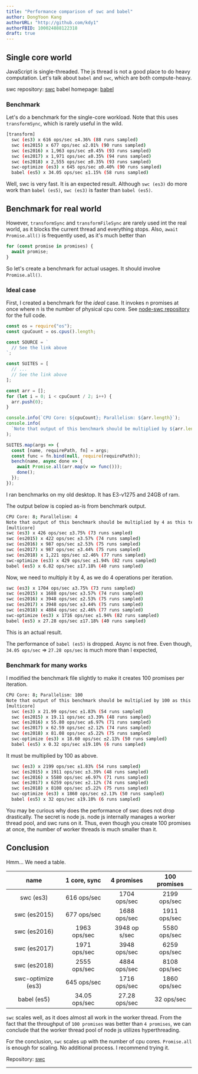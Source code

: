 ```yaml
---
title: "Performance comparison of swc and babel"
author: DongYoon Kang
authorURL: "http://github.com/kdy1"
authorFBID: 100024888122318
draft: true
---
```


## Single core world

JavaScript is single-threaded. The js thread is not a good place to do heavy computation. Let's talk about `babel` and `swc`, which are both compute-heavy.

swc repository: [swc][]
babel homepage: [babel]([https://babeljs.io/)

### Benchmark

Let's do a benchmark for the single-core workload. Note that this uses `transformSync`, which is rarely useful in the wild.

```sh
[transform]
  swc (es3) x 616 ops/sec ±4.36% (88 runs sampled)
  swc (es2015) x 677 ops/sec ±2.01% (90 runs sampled)
  swc (es2016) x 1,963 ops/sec ±0.45% (93 runs sampled)
  swc (es2017) x 1,971 ops/sec ±0.35% (94 runs sampled)
  swc (es2018) x 2,555 ops/sec ±0.35% (93 runs sampled)
  swc-optimize (es3) x 645 ops/sec ±0.40% (90 runs sampled)
  babel (es5) x 34.05 ops/sec ±1.15% (58 runs sampled)
```

Well, swc is very fast. It is an expected result.
Although `swc (es3)` do more work than `babel (es5)`, `swc (es3)` is faster than `babel (es5)`.

## Benchmark for real world

However, `transformSync` and `transformFileSync` are rarely used int the real world, as it blocks the current thread and everything stops. Also, `await Promise.all()` is frequently used, as it's much better than

```js
for (const promise in promises) {
  await promise;
}
```

So let's create a benchmark for actual usages. It should involve `Promise.all()`.

### Ideal case

First, I created a benchmark for the _ideal_ case. It invokes n promises at once where n is the number of physical cpu core. See [node-swc repository](https://github.com/swc-project/node-swc/blob/bf7718049d67148e2094d0e431d71d4a21993ec7/benches/multicore.js) for the full code.

```js
const os = require("os");
const cpuCount = os.cpus().length;

const SOURCE = `
  // See the link above
`;

const SUITES = [
  // ...
  // See the link above
];

const arr = [];
for (let i = 0; i < cpuCount / 2; i++) {
  arr.push(0);
}

console.info(`CPU Core: ${cpuCount}; Parallelism: ${arr.length}`);
console.info(
  `Note that output of this benchmark should be multiplied by ${arr.length} as this test uses Promise.all`
);

SUITES.map(args => {
  const [name, requirePath, fn] = args;
  const func = fn.bind(null, require(requirePath));
  bench(name, async done => {
    await Promise.all(arr.map(v => func()));
    done();
  });
});
```

I ran benchmarks on my old desktop. It has E3-v1275 and 24GB of ram.

The output below is copied as-is from benchmark output.

```sh
CPU Core: 8; Parallelism: 4
Note that output of this benchmark should be multiplied by 4 as this test uses Promise.all
[multicore]
swc (es3) x 426 ops/sec ±3.75% (73 runs sampled)
swc (es2015) x 422 ops/sec ±3.57% (74 runs sampled)
swc (es2016) x 987 ops/sec ±2.53% (75 runs sampled)
swc (es2017) x 987 ops/sec ±3.44% (75 runs sampled)
swc (es2018) x 1,221 ops/sec ±2.46% (77 runs sampled)
swc-optimize (es3) x 429 ops/sec ±1.94% (82 runs sampled)
babel (es5) x 6.82 ops/sec ±17.18% (40 runs sampled)
```

Now, we need to multiply it by 4, as we do 4 operations per iteration.

```sh
swc (es3) x 1704 ops/sec ±3.75% (73 runs sampled)
swc (es2015) x 1688 ops/sec ±3.57% (74 runs sampled)
swc (es2016) x 3948 ops/sec ±2.53% (75 runs sampled)
swc (es2017) x 3948 ops/sec ±3.44% (75 runs sampled)
swc (es2018) x 4884 ops/sec ±2.46% (77 runs sampled)
swc-optimize (es3) x 1716 ops/sec ±1.94% (82 runs sampled)
babel (es5) x 27.28 ops/sec ±17.18% (40 runs sampled)
```

This is an actual result.

The performance of `babel (es5)` is dropped. Async is not free. Even though, `34.05 ops/sec` => `27.28 ops/sec` is much more than I expected,

### Benchmark for many works

I modified the benchmark file slightly to make it creates 100 promises per iteration.

```sh
CPU Core: 8; Parallelism: 100
Note that output of this benchmark should be multiplied by 100 as this test uses Promise.all
[multicore]
  swc (es3) x 21.99 ops/sec ±1.83% (54 runs sampled)
  swc (es2015) x 19.11 ops/sec ±3.39% (48 runs sampled)
  swc (es2016) x 55.80 ops/sec ±6.97% (71 runs sampled)
  swc (es2017) x 62.59 ops/sec ±2.12% (74 runs sampled)
  swc (es2018) x 81.08 ops/sec ±5.22% (75 runs sampled)
  swc-optimize (es3) x 18.60 ops/sec ±2.13% (50 runs sampled)
  babel (es5) x 0.32 ops/sec ±19.10% (6 runs sampled)
```

It must be multiplied by 100 as above.

```sh
  swc (es3) x 2199 ops/sec ±1.83% (54 runs sampled)
  swc (es2015) x 1911 ops/sec ±3.39% (48 runs sampled)
  swc (es2016) x 5580 ops/sec ±6.97% (71 runs sampled)
  swc (es2017) x 6259 ops/sec ±2.12% (74 runs sampled)
  swc (es2018) x 8108 ops/sec ±5.22% (75 runs sampled)
  swc-optimize (es3) x 1860 ops/sec ±2.13% (50 runs sampled)
  babel (es5) x 32 ops/sec ±19.10% (6 runs sampled)
```

You may be curious why does the performance of swc does not drop drastically. The secret is node js. node js internally manages a worker thread pool, and swc runs on it. Thus, even though you create 100 promises at once, the number of worker threads is much smaller than it.

## Conclusion

Hmm... We need a table.

|        name        | 1 core, sync  |  4 promises   | 100 promises |
| :----------------: | :-----------: | :-----------: | :----------: |
|     swc (es3)      |  616 ops/sec  | 1704 ops/sec  | 2199 ops/sec |
|    swc (es2015)    |  677 ops/sec  | 1688 ops/sec  | 1911 ops/sec |
|    swc (es2016)    | 1963 ops/sec  | 3948 op s/sec | 5580 ops/sec |
|    swc (es2017)    | 1971 ops/sec  | 3948 ops/sec  | 6259 ops/sec |
|    swc (es2018)    | 2555 ops/sec  | 4884 ops/sec  | 8108 ops/sec |
| swc-optimize (es3) |  645 ops/sec  | 1716 ops/sec  | 1860 ops/sec |
|    babel (es5)     | 34.05 ops/sec | 27.28 ops/sec |  32 ops/sec  |

`swc` scales well, as it does almost all work in the worker thread. From the fact that the throughput of `100 promises` was better than `4 promises`, we can conclude that the worker thread pool of node js utilizes hyperthreading.

For the conclusion, `swc` scales up with the number of cpu cores. `Promise.all` is enough for scaling. No additional process. I recommend trying it.

Repository: [swc][]

---

[swc]: https://github.com/swc-project/swc
